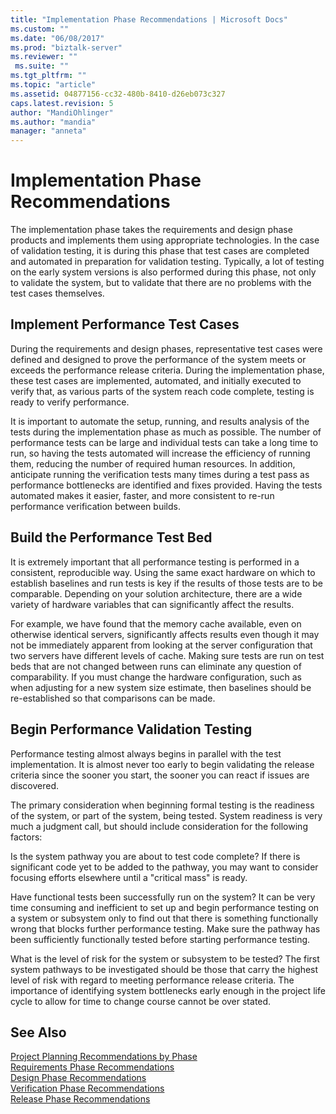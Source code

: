 ```yaml
---
title: "Implementation Phase Recommendations | Microsoft Docs"
ms.custom: ""
ms.date: "06/08/2017"
ms.prod: "biztalk-server"
ms.reviewer: ""
 ms.suite: ""
ms.tgt_pltfrm: ""
ms.topic: "article"
ms.assetid: 04877156-cc32-480b-8410-d26eb073c327
caps.latest.revision: 5
author: "MandiOhlinger"
ms.author: "mandia"
manager: "anneta"
---
```

# Implementation Phase Recommendations
The implementation phase takes the requirements and design phase products and implements them using appropriate technologies. In the case of validation testing, it is during this phase that test cases are completed and automated in preparation for validation testing. Typically, a lot of testing on the early system versions is also performed during this phase, not only to validate the system, but to validate that there are no problems with the test cases themselves.  
  
## Implement Performance Test Cases  
 During the requirements and design phases, representative test cases were defined and designed to prove the performance of the system meets or exceeds the performance release criteria. During the implementation phase, these test cases are implemented, automated, and initially executed to verify that, as various parts of the system reach code complete, testing is ready to verify performance.  
  
 It is important to automate the setup, running, and results analysis of the tests during the implementation phase as much as possible. The number of performance tests can be large and individual tests can take a long time to run, so having the tests automated will increase the efficiency of running them, reducing the number of required human resources. In addition, anticipate running the verification tests many times during a test pass as performance bottlenecks are identified and fixes provided. Having the tests automated makes it easier, faster, and more consistent to re-run performance verification between builds.  
  
## Build the Performance Test Bed  
 It is extremely important that all performance testing is performed in a consistent, reproducible way. Using the same exact hardware on which to establish baselines and run tests is key if the results of those tests are to be comparable. Depending on your solution architecture, there are a wide variety of hardware variables that can significantly affect the results.  
  
 For example, we have found that the memory cache available, even on otherwise identical servers, significantly affects results even though it may not be immediately apparent from looking at the server configuration that two servers have different levels of cache. Making sure tests are run on test beds that are not changed between runs can eliminate any question of comparability. If you must change the hardware configuration, such as when adjusting for a new system size estimate, then baselines should be re-established so that comparisons can be made.  
  
## Begin Performance Validation Testing  
 Performance testing almost always begins in parallel with the test implementation.  It is almost never too early to begin validating the release criteria since the sooner you start, the sooner you can react if issues are discovered.  
  
 The primary consideration when beginning formal testing is the readiness of the system, or part of the system, being tested. System readiness is very much a judgment call, but should include consideration for the following factors:  
  
 Is the system pathway you are about to test code complete? If there is significant code yet to be added to the pathway, you may want to consider focusing efforts elsewhere until a "critical mass" is ready.  
  
 Have functional tests been successfully run on the system? It can be very time consuming and inefficient to set up and begin performance testing on a system or subsystem only to find out that there is something functionally wrong that blocks further performance testing. Make sure the pathway has been sufficiently functionally tested before starting performance testing.  
  
 What is the level of risk for the system or subsystem to be tested? The first system pathways to be investigated should be those that carry the highest level of risk with regard to meeting performance release criteria. The importance of identifying system bottlenecks early enough in the project life cycle to allow for time to change course cannot be over stated.  
  
## See Also  
 [Project Planning Recommendations by Phase](../core/project-planning-recommendations-by-phase.md)   
 [Requirements Phase Recommendations](../core/requirements-phase-recommendations.md)   
 [Design Phase Recommendations](../core/design-phase-recommendations.md)   
 [Verification Phase Recommendations](../core/verification-phase-recommendations.md)   
 [Release Phase Recommendations](../core/release-phase-recommendations.md)